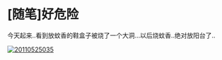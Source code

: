 # [随笔]好危险

今天起来..看到放蚊香的鞋盒子被烧了一个大洞...以后烧蚊香..绝对放阳台了..

[![20110525035](https://attachment.soulteary.com/2011/05/25/20110525035.jpg "20110525035")](https://attachment.soulteary.com/2011/05/25/20110525035.jpg)

